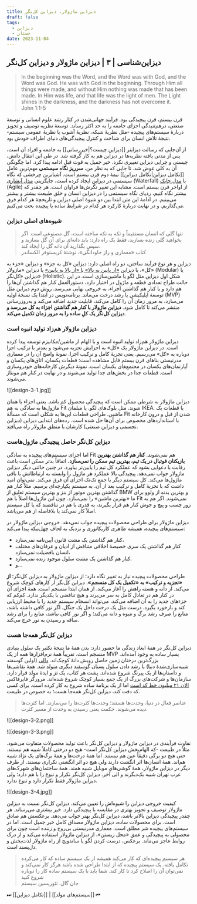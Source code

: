 ```yaml
---
title: دیزاین ماژولار، دیزاین کل‌نگر
draft: false
tags:
  - دیزاین
  - جستار
date: 2023-11-04
---
```

## دیزاین‌شناسی | ۳ | دیزاین ماژولار و دیزاین کل‌نگر

<blockquote class="english-blockquote">In the beginning was the Word, and the Word was with God, and the Word was God. He was with God in the beginning. Through Him all things were made, and without Him nothing was made that has been made. In Him was life, and that life was the light of men. The Light shines in the darkness, and the darkness has not overcome it. <footer class="english-footer">John 1:1-5</footer></blockquote>


قرن بیستم، قرن پیچیدگی بود. فرآیند جهانی‌شدن در کنار رشد علوم انسانی و توسعهٔ صنعتی، درهم‌تنیدگی اجزای جامعه را به حد اکثر رساند. توسعهٔ نظریه توصیف و تجویز دربارهٔ سیستم‌های پیچیده -مثل نظریهٔ شبکه، نظریهٔ آشوب یا نظریهٔ عمومی سیستم- نتیجهٔ تلاش انسان برای شناخت و کنترل پیچیدگی‌های دنیای اطراف خودش بود.

از آن‌جایی که رسالت دیزاینر [[دیزاین چیست؟|خیررسانی]] به جامعه و افراد آن است، پس از مدتی یافته نظریه‌ها در دیزاین هم به کار گرفته شد. در طی این انتقال دانش، چیستی و چرایی دیزاین تغییری نکرد. خیر جمیل به قوت قبل ادامه پیدا کرد. اما چگونگی آن به کلی عوض شد. تا جایی که به نظر من، **سرریز نگاه سیستمی** مهم‌ترین عامل [[تکامل دیزاین|تکامل دیزاین]] نیمهٔ دوم قرن بیستم است. آشناترین چرخشی که نگاه سیستمی در دیزاین ایجاد کرده است، جایگزینی [مدل آبشاری](https://en.wikipedia.org/wiki/Waterfall_model) (Waterfall) با [مدل چابک](https://en.wikipedia.org/wiki/Agile_software_development) (Agile) از اواخر قرن بیستم است. مشابه این تغییر نگرش‌ها فراوان است. هر چقدر که بیشتر نگاه کنیم، ردپای نگاه سیستمی را در دیزاین انسان و خلق طبیعت بیشتر و بیشتر می‌بینیم. در ادامهٔ این متن ابتدا بین دو شیوهٔ اصلی دیزاین و تاریخچهٔ هر کدام فرق می‌گذاریم. و در نهایت دربارهٔ کارکرد هر کدام در شرایط ساده یا پیچیده بحث می‌کنیم.  

### شیوه‌های اصلی دیزاین


<blockquote class="farsi-blockquote">تنها گلی که انسان مستقیماً و  تکه به تکه ساخته است، گل مصنوعی است. اگر بخواهید گلی زنده بسازید، فقط یک راه دارد: باید دانه‌ای برای آن گل بسازید و سپس بگذارید آن دانه گل را ایجاد کند.<footer class="farsi-footer">کتاب «معماری و راز جاودانگی»، نوشتهٔ کریستوفر الکساندر</footer></blockquote>

دیزاین و هر نوع فرآیند ساختن، دو راه اصلی دارد: دیزاین «کل به جزء» و دیزاین «جزء به کل»، یا دیزاین [«از پایین به بالا» یا «از بالا به پایین»](https://en.wikipedia.org/wiki/Bottom%E2%80%93up_and_top%E2%80%93down_design) یا دیزاین «ماژولار» (Modular) یا دیزاین «کل‌نگر» (Holistic). شکل اول دیزاین مثل لگو یا ماشین‌سازی است. در این حالت طراح تعدادی قطعه و ماژول در اختیار دارد، دستورالعمل کنار هم گذاشتن آن‌ها را هم دارد و با کنار هم گذاشتن اجزاء، به خروجی نهایی می‌رسد. روش دوم دیزاین مثل توسعهٔ اپلیکیشن یا رشد درخت می‌ماند. برنامه‌نویس در ابتدا یک نسخهٔ اولیه (MVP) می‌سازد، به مرور زمان آن را کامل می‌کند، قابلیت جدید اضافه می‌کند و به‌روزرسانی منتشر می‌کند تا کامل شود. **دیزاین ماژولار با کنار هم گذاشتن اجزاء به کل می‌رسد و دیزاین کل‌نگر یک کلِ ساده را به مرور زمان تکمیل می‌کند**.

### دیزاین ماژولار هم‌زاد تولید انبوه است

دیزاین ماژولار هم‌زاد تولید انبوه است و با الهام از ماشین/مکانیزم توسعه پیدا کرده است. در دیزاین ماژولار یک «کل» به اجزایش تجزیه می‌شود و بعدتر با ترکیب اجزا دوباره به «کل» می‌رسیم. یعنی تجزیهٔ کامل و ترکیب اجزا. نمونهٔ واضح آن را در معماری مدرنیستی بناهای قرن بیستم قابل مشاهده است: قطعات یکسان، اتاق‌های یکسان و آپارتمان‌های یکسان در مجتمع‌های یکسان است. نمونهٔ دیگرش کارخانه‌های خودروسازی است. قطعات جدا در بخش‌های جدا تولید می‌شوند و در نهایت در کنار هم مونتاژ می‌شوند.

![[design-3-1.jpg]]


دیزاین ماژولار به شرطی ممکن است که پیچیدگی محصول کم باشد. یعنی اجزاء یا همان ماژول‌ها به سادگی به هم Fit شوند. مثل بلوک‌های لگو. یا مبلمان IKEA. یا قطعات یک ماشین. طراحی قطعات این‌ها به شکلی است که مسألهٔ Fit شدن از قبل و درون کارخانه با استانداردهای مخصوص برای آن‌ها حل شده است. رده‌های ابتدایی دیزاین (دیزاین تجسمی و دیزاین صنعتی) کارشان با منطق ماژولار راه می‌افتد.

### دیزاين کل‌نگر حاصل پیچیدگی ماژول‌هاست

اما اجزای سیستم‌های پیچیده به سادگی Fit هم نمی‌شوند. **کنار هم گذاشتن بهترین بازیکنان فوتبال در یک تیم، بهترین تیم ممکن را نمی‌سازد.** اتفاقاً بدتر ممکن است باعث رقابت یا دعوایی بشود که عملکرد کل تیم را پایین‌تر بیاورد. در چنین حالتی دیگر دیزاین ماژولار جواب نمی‌دهد. پیچیدگی بالا عملکرد هر ماژول را وابسته به ارتباطاتش با باقی ماژول‌ها می‌کند. کل سیستم دیگر با جمع تک‌تک اجزای آن فرق می‌کند. نمی‌توان امید داشت که با تجزیهٔ کامل و ترکیب بعد از آن، به سیستم یکپارچه‌ای برسیم. مثلاً کنار هم گذاشتن بهترین موتور از بنز و بهترین سیستم تعلیق از BMW و بهترین بدنه از ولوو برای ما «بهترین ماشین» را نمی‌سازد. چون این ماژول‌ها اصلاً با هم Fit نمی‌شوند. اگر هم به زور چسب و پیچ و جوش کنار هم قرار بگیرند، به قدری با هم در تناقضند که یا کل سیستم اصلاً کار نمی‌کند یا بلافاصله از هم می‌پاشد.

دیزاین ماژولار برای طراحی محصولات پیچیده جواب نمی‌دهد. خروجی دیزاین ماژولار در سیستم‌های پیچیده، همیشه ظاهری کاریکاتوری و نزدیک به لحاف چهل‌تیکه پیدا می‌کند:
- کنار هم گذاشتن یک مشت قانون آیین‌نامه نمی‌سازد،
- کنار هم گذاشتن یک سری خصیصهٔ اخلاقی متناقض از ادیان و عرفان‌های مختلف انسان بافضیلت نمی‌سازد،
- کنار هم گذاشتن یک مشت سلول موجود زنده نمی‌سازد.
- و...

طراحی محصولات پیچیده نیاز به تغییر نگاه دارد؛ از دیزاین ماژولار به دیزاین کل‌نگر؛ **از «تجزیه و ترکیب» به «تکمیل یک کل منسجم»**. دیزاین کل‌نگر از کارهای کوچک شروع می‌کند. از دانه و هسته راهش را آغاز می‌کند. از همان ابتدا منسجم است. همهٔ اجزای آن در کنار هم در تعادل کامل به سر می‌برند و هیچ تناقضی با یکدیگر ندارد. کم‌کم که جزءهای جدید را به آن اضافه می‌کند، می‌تواند انسجام سیستم جدید را با محیط ارزیابی کند و بازخورد بگیرد. درست مثل یک درخت داخل یک جنگل. اگر نور کافی داشته باشد، منابع را صرف رشد برگ و میوه و دانه می‌کند؛ و اگر نور کافی نباشد، منابع را برای رشد ساقه و رسیدن به نور خرج می‌کند. 

### دیزاین کل‌نگر همه‌جا هست

دیزاین کل‌نگر در همهٔ ابعاد زندگی ما حضور دارد: بدن همهٔ ما نتیجهٔ تکثیر یک سلول بنیادی منسجم است. تقریباً همهٔ نرم‌افزارها همه از یک MVP بسیار ساده به وجود آمده‌اند. بزرگ‌ترین درختان زمین حاصل رویش دانهٔ کوچک‌اند. [دالی](https://en.wikipedia.org/wiki/Dolly_(sheep)) (اولین گوسفند شبیه‌سازی‌شدهٔ دنیا) با رشد دادن سلول پستان گوسفند دیگری متولد شد. همهٔ نقاشی‌ها و داستان‌ها از یک پیرنگ شروع شده‌اند. پشت هر کتاب، یک تز و ایدهٔ مولد قرار دارد. سازمان‌ها و شرکت‌های بزرگ از یک جمع بسیار کوچک شروع شده‌اند. مرورگر فایرفاکس [الان ۲۱ میلیون خط کد است](https://hacks.mozilla.org/2020/04/code-quality-tools-at-mozilla/) اما از یک برنامهٔ ساده شروع به کار کرده است. برای کسی که دقت کند، دیزاین کل‌نگر همه‌جا هست؛ به خصوص در طبیعت.

<blockquote class="farsi-blockquote">عناصر فعال در دنیا، وحدت‌ها هستند؛ وحدت‌ها کثرت‌ها را می‌سازند. اما کثرت‌ها دیده می‌شوند. حکمت یعنی رسیدن به وحدت از مسیر کثرت.</blockquote>


![[design-3-2.png]]

![[design-3-3.png]]

تفاوت فرآیندی در دیزاین ماژولار و دیزاین کل‌نگر باعث تولید محصولات متفاوت می‌شود. مثلاً در طبیعت -که الهام‌بخش دیزاین کل‌نگر است- هیچ دو درختی کاملاً شبیه هم نیستند. حتی هیچ دو برگی دقیقاً عین هم نیستند. اما همهٔ درخت‌ها و همهٔ برگ‌های یک نژاد شبیه هم‌اند. همهٔ انسان‌ها اثر انگشت دارند ولی هیچ دو اثر انگشتی تکراری نیستند. از طرف دیگر در دیزاین ماژولار، همهٔ گوشی‌های موبایل شبیه همند. همهٔ ساختمان‌های شهرک‌های غرب تهران شبیه یک‌دیگرند و الی آخر. دیزاین کل‌نگر تکرار و تنوع را با هم دارد؛ ولی دیزاین ماژولار فقط تکرار دارد و تنوع ندارد.

![[design-3-4.jpg]]

کیفیت خروجی دیزاین را شیوه‌اش را تعیین می‌کند. دیزاین کل‌نگر نسبت به دیزاین ماژولار توصیف و تجویز بهتری در مقایسه با پیچیدگی دارد. خیر بیشتری می‌رساند. هر چقدر پیچیدگی دیزاین بالاتر باشد، دیزاین کل‌نگر بهتر جواب می‌دهد. برعکسش هم صادق است. برای محصولات ساده، دیزاین ماژولار مصداق کامل خیر جمیل است. اما در سیستم‌های پیچیده شر مطلق است. معماری مدرنیستی بی‌روح و زننده است چون برای محصولی به پیچیدگی و عمق «محل زیستن»، از دیزاین ماژولار استفاده می‌کند و از درک روابط عاجز می‌ماند. برعکس، درست کردن لگو یا ساندویچ از راه ماژولار لذت‌بخش و دل‌پسند است.

<blockquote class="farsi-blockquote">هر سیستم پیچیده‌ای که کار می‌کند همیشه از یک سیستم ساده که کار می‌کرده تکامل یافته. یک سیستم پیچیده که از ابتدا طراحی شده باشد هرگز کار نمی‌کند و نمی‌توان آن را اصلاح کرد تا کار کند. شما باید با یک سیستم ساده کار را دوباره شروع کنید<footer class="farsi-footer">جان گال، تئوریسین سیستم</footer></blockquote>


⏭ [[تکامل دیزاین]] | [[سیستم‌های مولد]] ⏮
